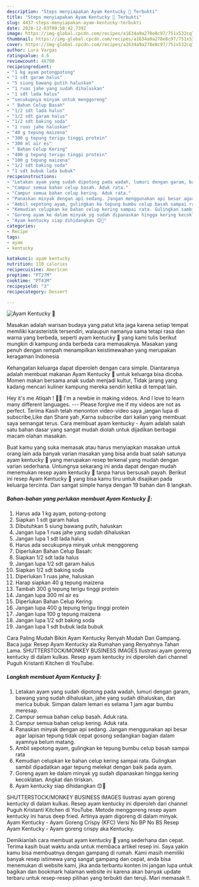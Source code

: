 ```yaml
---
description: "Steps menyiapakan Ayam Kentucky 🍗 Terbukti"
title: "Steps menyiapakan Ayam Kentucky 🍗 Terbukti"
slug: 4437-steps-menyiapakan-ayam-kentucky-terbukti
date: 2020-12-03T09:58:42.739Z
image: https://img-global.cpcdn.com/recipes/a1634a9a278e8c97/751x532cq70/ayam-kentucky-🍗-foto-resep-utama.jpg
thumbnail: https://img-global.cpcdn.com/recipes/a1634a9a278e8c97/751x532cq70/ayam-kentucky-🍗-foto-resep-utama.jpg
cover: https://img-global.cpcdn.com/recipes/a1634a9a278e8c97/751x532cq70/ayam-kentucky-🍗-foto-resep-utama.jpg
author: Lura Vargas
ratingvalue: 4.6
reviewcount: 46790
recipeingredient:
- "1 kg ayam potongpotong"
- "1 sdt garam halus"
- "5 siung bawang putih haluskan"
- "1 ruas jahe yang sudah dihaluskan"
- "1 sdt lada halus"
- "secukupnya minyak untuk menggoreng"
- " Bahan Celup Basah"
- "1/2 sdt lada halus"
- "1/2 sdt garam halus"
- "1/2 sdt baking soda"
- "1 ruas jahe haluskan"
- "40 g tepung maizena"
- "300 g tepung terigu tinggi protein"
- "300 ml air es"
- " Bahan Celup Kering"
- "400 g tepung terigu tinggi protein"
- "100 g tepung maizena"
- "1/2 sdt baking soda"
- "1 sdt bubuk lada bubuk"
recipeinstructions:
- "Letakan ayam yang sudah dipotong pada wadah, lumuri dengan garam, bawang yang sudah dihaluskan, jahe yang sudah dihaluskan, dan merica bubuk. Simpan dalam lemari es selama 1 jam agar bumbu meresap."
- "Campur semua bahan celup basah. Aduk rata."
- "Campur semua bahan celup kering. Aduk rata."
- "Panaskan minyak dengan api sedang. Jangan menggunakan api besar agar lapisan tepung tidak cepat gosong sedangkan bagian dalam ayamnya belum matang."
- "Ambil sepotong ayam, gulingkan ke tepung bumbu celup basah sampai rata"
- "Kemudian celupkan ke bahan celup kering sampai rata. Gulingkan sambil dipadatkan agar tepung melekat dengan baik pada ayam."
- "Goreng ayam ke dalam minyak yg sudah dipanaskan hingga kering kecoklatan. Angkat dan tiriskan."
- "Ayam kentucky siap dihidangkan 😊🍗"
categories:
- Recipe
tags:
- ayam
- kentucky

katakunci: ayam kentucky 
nutrition: 110 calories
recipecuisine: American
preptime: "PT27M"
cooktime: "PT43M"
recipeyield: "3"
recipecategory: Dessert

---
```



![Ayam Kentucky 🍗](https://img-global.cpcdn.com/recipes/a1634a9a278e8c97/751x532cq70/ayam-kentucky-🍗-foto-resep-utama.jpg)

Masakan adalah warisan budaya yang patut kita jaga karena setiap tempat memiliki karasteristik tersendiri, walaupun namanya sama tetapi rasa dan warna yang berbeda, seperti ayam kentucky 🍗 yang kami tulis berikut mungkin di kampung anda berbeda cara memasaknya. Masakan yang penuh dengan rempah menampilkan keistimewahan yang merupakan keragaman Indonesia

Kehangatan keluarga dapat diperoleh dengan cara simple. Diantaranya adalah membuat makanan Ayam Kentucky 🍗 untuk keluarga bisa dicoba. Momen makan bersama anak sudah menjadi kultur, Tidak jarang yang kadang mencari kuliner kampung mereka sendiri ketika di tempat lain.

Hey it&#39;s me Atiqah ! 👋🏻 I&#39;m a newbie in making videos. And I love to learn many different languages. --- Please forgive me if my videos are not as perfect. Terima Kasih telah menonton video-video saya ,jangan lupa di subscribe,Like dan Share yah ,Karna subscribe dari kalian yang membuat saya semangat terus. Cara membuat ayam kentucky - Ayam adalah salah satu bahan dasar yang sangat mudah diolah untuk dijadikan berbagai macam olahan masakan.

Buat kamu yang suka memasak atau harus menyiapkan masakan untuk orang lain ada banyak varian masakan yang bisa anda buat salah satunya ayam kentucky 🍗 yang merupakan resep terkenal yang mudah dengan varian sederhana. Untungnya sekarang ini anda dapat dengan mudah menemukan resep ayam kentucky 🍗 tanpa harus bersusah payah.
Berikut ini resep Ayam Kentucky 🍗 yang bisa kamu tiru untuk disajikan pada keluarga tercinta. Dan sangat simple hanya dengan 19 bahan dan 8 langkah.


<!--inarticleads1-->

##### Bahan-bahan yang perlukan membuat Ayam Kentucky 🍗:

1. Harus ada 1 kg ayam, potong-potong
1. Siapkan 1 sdt garam halus
1. Dibutuhkan 5 siung bawang putih, haluskan
1. Jangan lupa 1 ruas jahe yang sudah dihaluskan
1. Jangan lupa 1 sdt lada halus
1. Harus ada secukupnya minyak untuk menggoreng
1. Diperlukan  Bahan Celup Basah:
1. Siapkan 1/2 sdt lada halus
1. Jangan lupa 1/2 sdt garam halus
1. Siapkan 1/2 sdt baking soda
1. Diperlukan 1 ruas jahe, haluskan
1. Harap siapkan 40 g tepung maizena
1. Tambah 300 g tepung terigu tinggi protein
1. Jangan lupa 300 ml air es
1. Diperlukan  Bahan Celup Kering:
1. Jangan lupa 400 g tepung terigu tinggi protein
1. Jangan lupa 100 g tepung maizena
1. Jangan lupa 1/2 sdt baking soda
1. Jangan lupa 1 sdt bubuk lada bubuk


Cara Paling Mudah Bikin Ayam Kentucky Renyah Mudah Dan Gampang. Baca juga: Resep Ayam Kentucky ala Rumahan yang Renyahnya Tahan Lama. SHUTTERSTOCK/MONKEY BUSINESS IMAGES Ilustrasi ayam goreng kentucky di dalam kulkas. Resep ayam kentucky ini diperoleh dari channel Puguh Kristanti Kitchen di YouTube. 

<!--inarticleads2-->

##### Langkah membuat  Ayam Kentucky 🍗:

1. Letakan ayam yang sudah dipotong pada wadah, lumuri dengan garam, bawang yang sudah dihaluskan, jahe yang sudah dihaluskan, dan merica bubuk. Simpan dalam lemari es selama 1 jam agar bumbu meresap.
1. Campur semua bahan celup basah. Aduk rata.
1. Campur semua bahan celup kering. Aduk rata.
1. Panaskan minyak dengan api sedang. Jangan menggunakan api besar agar lapisan tepung tidak cepat gosong sedangkan bagian dalam ayamnya belum matang.
1. Ambil sepotong ayam, gulingkan ke tepung bumbu celup basah sampai rata
1. Kemudian celupkan ke bahan celup kering sampai rata. Gulingkan sambil dipadatkan agar tepung melekat dengan baik pada ayam.
1. Goreng ayam ke dalam minyak yg sudah dipanaskan hingga kering kecoklatan. Angkat dan tiriskan.
1. Ayam kentucky siap dihidangkan 😊🍗


SHUTTERSTOCK/MONKEY BUSINESS IMAGES Ilustrasi ayam goreng kentucky di dalam kulkas. Resep ayam kentucky ini diperoleh dari channel Puguh Kristanti Kitchen di YouTube. Metode menggoreng resep ayam kentucky ini harus deep fried. Artinya ayam digoreng di dalam minyak. Ayam Kentucky - Ayam Goreng Crispy (KFC) Versi No BP No BS Resep Ayam Kentucky - Ayam goreng crispy aka Kentucky. 

Demikianlah cara membuat ayam kentucky 🍗 yang sederhana dan cepat. Terima kasih buat waktu anda untuk membaca artikel resep ini. Saya yakin kamu bisa membuatnya dengan gampang di rumah. Kami masih memiliki banyak resep istimewa yang sangat gampang dan cepat, anda bisa menemukan di website kami, jika anda terbantu konten ini jangan lupa untuk bagikan dan bookmark halaman website ini karena akan banyak update terbaru untuk resep-resep pilihan yang terbukti dan teruji. Mari memasak !!. 
